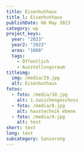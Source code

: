 ```yaml
---
title: Eisenhuthaus
title_l: Eisenhuthaus
publishDate: 08 May 2023
category: wp
project_keys:
  year: "2023"
  year2: "2023"
  area: "1000"
  tags:
    - Öffentlich
    - Ausstellungsraum
titleimg:
  img: /media/29.jpg
  alt: Eisenhuthaus
fotos:
  - foto: /media/10.jpg
    alt: 1.zwischengeschoss
  - foto: /media/8.jpg
    alt: haustechnik ebene
  - foto: /media/9.jpg
    alt: test
short: text
long: text
subcategory: Sanierung
---
```

